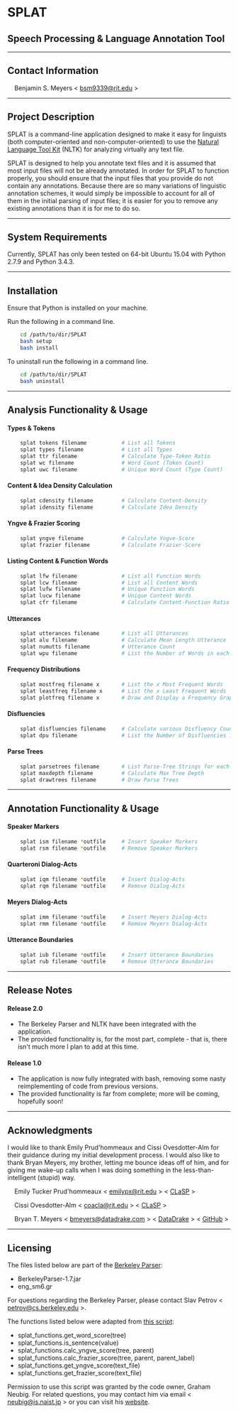 # SPLAT
## Speech Processing \& Language Annotation Tool

- - - -
## Contact Information
&nbsp;&nbsp;&nbsp;&nbsp;Benjamin S. Meyers < <bsm9339@rit.edu> >

- - - -
## Project Description
SPLAT is a command-line application designed to make it easy for linguists (both computer-oriented and non-computer-oriented) to use the [Natural Language Tool Kit](http://www.nltk.org/) (NLTK) for analyzing virtually any text file.

SPLAT is designed to help you annotate text files and it is assumed that most input files will not be already annotated. In order for SPLAT to function properly, you should ensure that the input files that you provide do not contain any annotations. Because there are so many variations of linguistic annotation schemes, it would simply be impossible to account for all of them in the initial parsing of input files; it is easier for you to remove any existing annotations than it is for me to do so.

- - - -
## System Requirements
Currently, SPLAT has only been tested on 64-bit Ubuntu 15.04 with Python 2.7.9 and Python 3.4.3.

- - - -
## Installation
Ensure that Python is installed on your machine.

Run the following in a command line.
``` bash
    cd /path/to/dir/SPLAT
    bash setup
    bash install
```

To uninstall run the following in a command line.
```bash
    cd /path/to/dir/SPLAT
    bash uninstall
```

- - - -
## Analysis Functionality \& Usage
#### Types \& Tokens
```bash
    splat tokens filename           # List all Tokens
    splat types filename            # List all Types
    splat ttr filename              # Calculate Type-Token Ratio
    splat wc filename               # Word Count (Token Count)
    splat uwc filename              # Unique Word Count (Type Count)
```
#### Content \& Idea Density Calculation
```bash
    splat cdensity filename         # Calculate Content-Density
    splat idensity filename         # Calculate Idea Density
```
#### Yngve \& Frazier Scoring
```bash
    splat yngve filename            # Calculate Yngve-Score
    splat frazier filename          # Calculate Frazier-Score
```
#### Listing Content \& Function Words
```bash
    splat lfw filename              # List all Function Words
    splat lcw filename              # List all Content Words
    splat lufw filename             # Unique Function Words
    splat lucw filename             # Unique Content Words
    splat cfr filename              # Calculate Content-Function Ratio
```
#### Utterances
```bash
    splat utterances filename       # List all Utterances
    splat alu filename              # Calculate Mean Length Utterance
    splat numutts filename          # Utterance Count
    splat wpu filename              # List the Number of Words in each Utterance
```
#### Frequency Distributions
```bash
    splat mostfreq filename x       # List the x Most Frequent Words
    splat leastfreq filename x      # List the x Least Frequent Words
    splat plotfreq filename x       # Draw and Display a Frequency Graph
```
#### Disfluencies
```bash
    splat disfluencies filename     # Calculate various Disfluency Counts
    splat dpu filename              # List the Number of Disfluencies in each Utterance
```
#### Parse Trees
```bash
    splat parsetrees filename       # List Parse-Tree Strings for each Utterance
    splat maxdepth filename         # Calculate Max Tree Depth
    splat drawtrees filename        # Draw Parse Trees
```

- - - -
## Annotation Functionality \& Usage
#### Speaker Markers
```bash
    splat ism filename *outfile     # Insert Speaker Markers
    splat rsm filename *outfile     # Remove Speaker Markers
```
#### Quarteroni Dialog-Acts
```bash
    splat iqm filename *outfile     # Insert Dialog-Acts
    splat rqm filename *outfile     # Remove Dialog-Acts
```
#### Meyers Dialog-Acts
```bash
    splat imm filename *outfile     # Insert Meyers Dialog-Acts
    splat rmm filename *outfile     # Remove Meyers Dialog-Acts
```

#### Utterance Boundaries
```bash
    splat iub filename *outfile     # Insert Utterance Boundaries
    splat rub filename *outfile     # Remove Utterance Boundaries
```

- - - -
## Release Notes
#### Release 2.0
* The Berkeley Parser and NLTK have been integrated with the application.
* The provided functionality is, for the most part, complete - that is, there isn't much more I plan to add at this time.

#### Release 1.0
* The application is now fully integrated with bash, removing some nasty reimplementing of code from previous versions.
* The provided functionality is far from complete; more will be coming, hopefully soon!

- - - -
## Acknowledgments
I would like to thank Emily Prud'hommeaux and Cissi Ovesdotter-Alm for their guidance during my initial development process. I would also like to thank Bryan Meyers, my brother, letting me bounce ideas off of him, and for giving me wake-up calls when I was doing something in the less-than-intelligent (stupid) way.

&nbsp;&nbsp;&nbsp;&nbsp;Emily Tucker Prud'hommeaux < <emilypx@rit.edu> > < [CLaSP](http://www.rit.edu/clasp/people.html) >

&nbsp;&nbsp;&nbsp;&nbsp;Cissi Ovesdotter-Alm < <coacla@rit.edu> > < [CLaSP](http://www.rit.edu/clasp/people.html) >

&nbsp;&nbsp;&nbsp;&nbsp;Bryan T. Meyers < <bmeyers@datadrake.com> > < [DataDrake](http://www.datadrake.com/) > < 
[GitHub](https://github.com/DataDrake) >

- - - -
## Licensing
The files listed below are part of the [Berkeley Parser](https://github.com/slavpetrov/berkeleyparser):
* BerkeleyParser-1.7.jar
* eng_sm6.gr

For questions regarding the Berkeley Parser, please contact Slav Petrov < <petrov@cs.berkeley.edu> >.

The functions listed below were adapted from [this script](https://github.com/neubig/util-scripts/blob/96c91e43b650136bb88bbb087edb1d31b65d389f/syntactic-complexity.py):
* splat_functions.get_word_score(tree)
* splat_functions.is_sentence(value)
* splat_functions.calc_yngve_score(tree, parent)
* splat_functions.calc_frazier_score(tree, parent, parent_label)
* splat_functions.get_yngve_score(text_file)
* splat_functions.get_frazier_score(text_file)

Permission to use this script was granted by the code owner, Graham Neubig. For related questions, you may contact 
him via email < <neubig@is.naist.jp> > or you can visit his [website](http://www.phontron.com/index.php).
